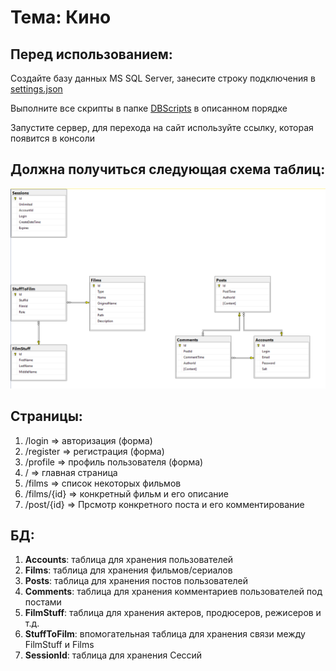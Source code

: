 # Тема: Кино

## Перед использованием:

Создайте базу данных MS SQL Server, занесите строку подключения в [settings.json](MainFolder/HttpServer2/settings.json)

Выполните все скрипты в папке [DBScripts](DBScripts) в описанном порядке 

Запустите сервер, для перехода на сайт используйте ссылку, которая появится в консоли

## Должна получиться следующая схема таблиц:

![Схема БД](DB.png)

## Страницы:
1.	/login => авторизация (форма)
2.	/register => регистрация (форма)
3.	/profile => профиль пользователя (форма)
4.	/ => главная страница
5.	/films => список некоторых фильмов
6.	/films/{id} => конкретный фильм и его описание
7.	/post/{id} => Прсмотр конкретного поста и его комментирование
## БД:
1.	**Accounts**: таблица для хранения пользователей
2.	**Films**: таблица для хранения фильмов/сериалов
3.	**Posts**: таблица для хранения постов пользователей
4.	**Comments**: таблица для хранения комментариев пользователей под постами
5.	**FilmStuff**: таблица для хранения актеров, продюсеров, режисеров и т.д.
6.	**StuffToFilm**: впомогательная таблица для хранения связи между FilmStuff и Films
7.	**SessionId**: таблица для хранения Сессий


